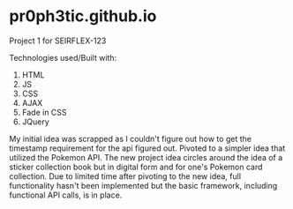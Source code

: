 # pr0ph3tic.github.io
Project 1 for SEIRFLEX-123

Technologies used/Built with:
1. HTML
2. JS
3. CSS
4. AJAX
5. Fade in CSS
6. JQuery

My initial idea was scrapped as I couldn't figure out how to get the timestamp requirement for the api figured out. Pivoted to a simpler idea that utilized the Pokemon API. The new project idea circles around the idea of a sticker collection book but in digital form and for one's Pokemon card collection. Due to limited time after pivoting to the new idea, full functionality hasn't been implemented but the basic framework, including functional API calls, is in place. 
